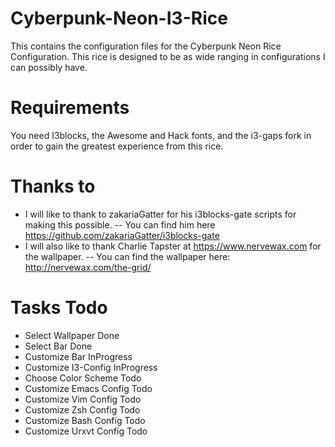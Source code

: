 # Cyberpunk-Neon-I3-Rice
This contains the configuration files for the Cyberpunk Neon Rice Configuration.  This rice is designed to be as wide ranging in configurations I can possibly have.

# Requirements
You need I3blocks, the Awesome and Hack fonts, and the i3-gaps fork in order to gain the greatest experience from this rice.

# Thanks to
- I will like to thank to zakariaGatter for his i3blocks-gate scripts for making this possible.
-- You can find him here https://github.com/zakariaGatter/i3blocks-gate
- I will also like to thank Charlie Tapster at https://www.nervewax.com for the wallpaper.
-- You can find the wallpaper here: http://nervewax.com/the-grid/

# Tasks Todo
- Select Wallpaper Done
- Select Bar Done
- Customize Bar InProgress
- Customize I3-Config InProgress
- Choose Color Scheme Todo
- Customize Emacs Config Todo
- Customize Vim Config Todo
- Customize Zsh Config Todo
- Customize Bash Config Todo
- Customize Urxvt Config Todo